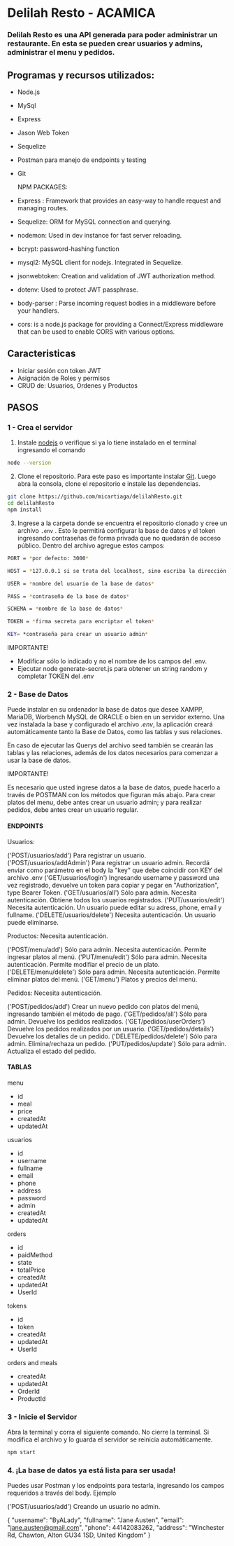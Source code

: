 # Delilah Resto - ACAMICA 

### Delilah Resto es una API generada para poder administrar un restaurante. En esta se pueden crear usuarios y admins, administrar el menu y pedidos. 

## Programas y recursos utilizados:


- Node.js
- MySql
- Express
- Jason Web Token
- Sequelize
- Postman para manejo de endpoints y testing
- Git

  NPM PACKAGES: 
  
- Express : Framework that provides an easy-way to handle request and managing routes.
- Sequelize: ORM for MySQL connection and querying.
- nodemon: Used in dev instance for fast server reloading.
- bcrypt: password-hashing function
- mysql2: MySQL client for nodejs. Integrated in Sequelize. 
- jsonwebtoken: Creation and validation of JWT authorization method. 
- dotenv: Used to protect JWT passphrase.
- body-parser : Parse incoming request bodies in a middleware before your handlers. 
- cors: is a node.js package for providing a Connect/Express middleware that can be used to enable CORS with various options.

## Caracteristicas

- Iniciar sesión con token JWT
- Asignación de Roles y permisos
- CRUD de: Usuarios, Ordenes y Productos

## PASOS

### 1 - Crea el servidor


1. Instale [nodejs](https://nodejs.org) o verifique si ya lo tiene instalado en el terminal ingresando el comando
```bash
node --version
```

2. Clone el repositorio. Para este paso es importante instalar [Git](https://git-scm.com/). Luego abra la consola, clone el repositorio e instale las dependencias.

```bash
git clone https://github.com/micartiaga/delilahResto.git
cd delilahResto
npm install
```

3. Ingrese a la carpeta donde se encuentra el repositorio clonado y cree un archivo `.env` . Esto le permitirá configurar la base de datos y el token ingresando contraseñas de forma privada que no quedarán de acceso público. Dentro del archivo agregue estos campos:


```bash
PORT = *por defecto: 3000*

HOST = *127.0.0.1 si se trata del localhost, sino escriba la dirección del host*

USER = *nombre del usuario de la base de datos*

PASS = *contraseña de la base de datos*

SCHEMA = *nombre de la base de datos*

TOKEN = *firma secreta para encriptar el token*

KEY= *contraseña para crear un usuario admin*
```

IMPORTANTE!

- Modificar sólo lo indicado y no el nombre de los campos del .env.
- Ejecutar node generate-secret.js para obtener un string random y completar TOKEN del .env

### 2 - Base de Datos

Puede instalar en su ordenador la base de datos que desee XAMPP, MariaDB, Worbench MySQL de ORACLE o bien en un servidor externo.
Una vez instalada la base y configurado el archivo *.env*, la aplicación creará automáticamente tanto la Base de Datos, como las tablas y sus relaciones.

En caso de ejecutar las Querys del archivo seed también se crearán las tablas y las relaciones, además de los datos necesarios para comenzar a usar la base de datos.

IMPORTANTE!

Es necesario que usted ingrese datos a la base de datos, puede hacerlo a través de POSTMAN con los métodos que figuran más abajo. 
Para crear platos del menu, debe antes crear un usuario admin; y para realizar pedidos, debe antes crear un usuario regular. 

#### ENDPOINTS

Usuarios:

('POST/usuarios/add') Para registrar un usuario. 
('POST/usuarios/addAdmin') Para registrar un usuario admin. Recordá enviar como parámetro en el body la "key" que debe coincidir con KEY del archivo .env 
('GET/usuarios/login') Ingresando username y password una vez registrado, devuelve un token para copiar y pegar en "Authorization", type Bearer Token. 
('GET/usuarios/all') Sólo para admin. Necesita autenticación. Obtiene todos los usuarios registrados. 
('PUT/usuarios/edit') Necesita autenticación. Un usuario puede editar su adress, phone, email y fullname.
('DELETE/usuarios/delete') Necesita autenticación. Un usuario puede eliminarse. 

Productos: Necesita autenticación.

('POST/menu/add') Sólo para admin. Necesita autenticación. Permite ingresar platos al menú. 
('PUT/menu/edit') Sólo para admin. Necesita autenticación. Permite modifiar el precio de un plato. 
('DELETE/menu/delete') Sólo para admin. Necesita autenticación. Permite eliminar platos del menú. 
('GET/menu') Platos y precios del menú. 

Pedidos: Necesita autenticación.

('POST/pedidos/add') Crear un nuevo pedido con platos del menú, ingresando también el método de pago. 
('GET/pedidos/all') Sólo para admin. Devuelve los pedidos realizados.
('GET/pedidos/userOrders') Devuelve los pedidos realizados por un usuario.
('GET/pedidos/details') Devuelve los detalles de un pedido. 
('DELETE/pedidos/delete') Sólo para admin. Elimina/rechaza un pedido.
('PUT/pedidos/update') Sólo para admin. Actualiza el estado del pedido.

#### TABLAS

menu
- id
- meal
- price
- createdAt
- updatedAt

usuarios
- id
- username
- fullname
- email
- phone
- address
- password
- admin
- createdAt
- updatedAt

orders
- id
- paidMethod
- state
- totalPrice
- createdAt
- updatedAt
- UserId

tokens
- id
- token
- createdAt
- updatedAt
- UserId

orders and meals
- createdAt
- updatedAt
- OrderId
- ProductId

### 3 - Inicie el Servidor

Abra la terminal y corra el siguiente comando. No cierre la terminal. Si modifica el archivo y lo guarda el servidor se reinicia automáticamente.

```bash
npm start
```

### 4. ¡La base de datos ya está lista para ser usada!

Puedes usar Postman y los endpoints para testarla, ingresando los campos requeridos a través del body. 
Ejemplo

('POST/usuarios/add') Creando un usuario no admin.

{
"username": "ByALady",
"fullname": "Jane Austen",
"email": "jane.austen@gmail.com",
"phone": 44142083262,
"address": "Winchester Rd, Chawton, Alton GU34 1SD, United Kingdom"
}

















